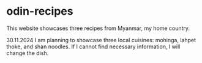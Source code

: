 # odin-recipes

This website showcases three recipes from Myanmar, my home country.

30.11.2024
I am planning to showcase three local cuisines: mohinga, lahpet
thoke, and shan noodles. If I cannot find necessary information,
I will change the dish.